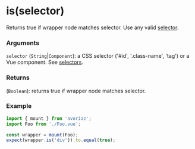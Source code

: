 # is(selector)

Returns true if wrapper node matches selector. Use any valid [selector](/api/selectors.md).

### Arguments

`selector` (`String`|`Component`): a CSS selector ('#id', '.class-name', 'tag') or a Vue component. See [selectors](/api/selectors.md).

### Returns

(`Boolean`): returns true if wrapper node matches selector.

### Example

```js
import { mount } from 'avoriaz';
import Foo from './Foo.vue';

const wrapper = mount(Foo);
expect(wrapper.is('div')).to.equal(true);
```
